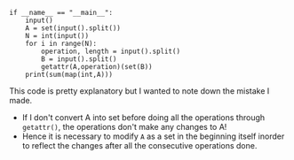 ```
if __name__ == "__main__":
    input()
    A = set(input().split())
    N = int(input())
    for i in range(N):
        operation, length = input().split()
        B = input().split()
        getattr(A,operation)(set(B))
    print(sum(map(int,A)))
```
This code is pretty explanatory but I wanted to note down the mistake I made.
- If I don't convert A into set before doing all the operations through `getattr()`, the operations don't make any changes to A!
- Hence it is necessary to modify `A` as a set in the beginning itself inorder to reflect the changes after all the consecutive operations done.
